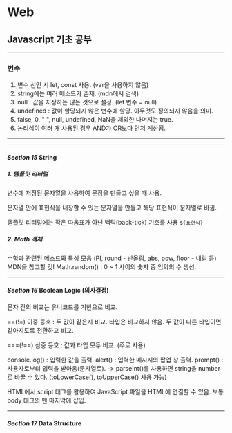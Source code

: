 # Web

## Javascript 기초 공부
---
### 변수

1. 변수 선언 시 let, const 사용. (var을 사용하지 않음)
2. string에는 여러 메소드가 존재. (mdn에서 검색)
3. null : 값을 지정하는 않는 것으로 설정. (let 변수 = null)
4. undefined : 값이 할당되지 않은 변수에 할당. 아무것도 정의되지 않음을 의미.
5. false, 0, " ", null, undefined, NaN을 제외한 나머지는 true.
6. 논리식이 여러 개 사용된 경우 AND가 OR보다 먼저 계산됨. 
---
---
#### *Section 15* String

##### 1. 템플릿 리터럴

변수에 저장된 문자열을 사용하여 문장을 만들고 싶을 때 사용.

문자열 안에 표현식을 내장할 수 있는 문자열을 만들고 해당 표현식이 문자열로 바뀜.

템플릿 리터럴에는 작은 따옴표가 아닌 백틱(back-tick) 기호를 사용 `${표현식}`

##### 2. Math 객체

수학과 관련된 메소드와 특성 모음 (PI, round - 반올림, abs, pow, floor - 내림 등)  MDN을 참고할 것!
Math.random() : 0 ~ 1 사이의 숫자 중 임의의 수 생성.

---
#### *Section 16* Boolean Logic (의사결정)

문자 간의 비교는 유니코드를 기반으로 비교.

==(!=) 이중 등호 : 두 값이 같은지 비교. 타입은 비교하지 않음. 두 값이 다른 타입이면 같아지도록 전환하고 비교.

===(!==) 삼중 등호 : 값과 타입 모두 비교. (주로 사용)

console.log() : 입력한 값을 출력.
alert() : 입력한 메시지의 팝업 창 출력.
prompt() : 사용자로부터 입력을 받아옴(문자열로). -> parseInt()를 사용하면 string을 number로 바꿀 수 있다. (toLowerCase(), toUpperCase() 사용 가능)

HTML에서 script 태그를 활용하여 JavaScript 파일을 HTML에 연결할 수 있음. 보통 body 태그의 맨 마지막에 삽입.

---
#### *Section 17* Data Structure
